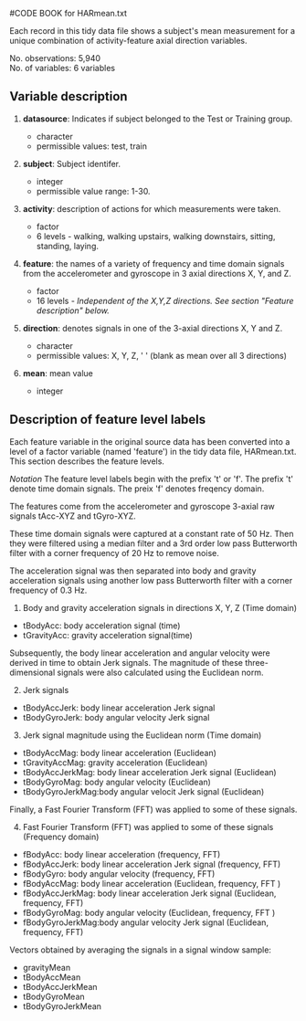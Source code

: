 
#CODE BOOK for HARmean.txt  


Each record in this tidy data file shows a subject's mean measurement for a unique combination of activity-feature axial direction variables.

No. observations: 5,940   
No. of variables: 6 variables  

## Variable description

1. **datasource**: Indicates if subject belonged to the Test or Training group.
    + character  
    + permissible values: test, train    
    
2. **subject**: Subject identifer.      
    + integer     
    + permissible value range: 1-30.    
    
  
3. **activity**: description of actions for which measurements were taken.
    + factor  
    + 6 levels - walking, walking upstairs, walking downstairs, sitting, standing, laying.       


4. **feature**: the names of a variety of frequency and time domain signals from the accelerometer and gyroscope in 3 axial directions X, Y, and Z.   
    + factor  
    + 16 levels - *Independent of the X,Y,Z directions. See section "Feature description" below.*   

5. **direction**: denotes signals in one of the 3-axial directions X, Y and Z.  
    + character  
    + permissible values: X, Y, Z, ' ' (blank as mean over all 3 directions)

6. **mean**: mean value      
    + integer     
    
    
## Description of feature level labels
Each feature variable in the original source data has been converted into a level of a factor variable (named 'feature') in the tidy data file, HARmean.txt. This section describes the feature levels.

*Notation* 
   The feature level labels begin with the prefix 't' or 'f'.
   The prefix 't' denote time domain signals.
   The preix 'f' denotes freqency domain.


The features come from the accelerometer and gyroscope 3-axial raw signals tAcc-XYZ and tGyro-XYZ. 
  
These time domain signals were captured at a constant rate of 50 Hz. Then they were filtered using a median filter and a 3rd order low pass Butterworth filter with a corner frequency of 20 Hz to remove noise. 

The acceleration signal was then separated into body and gravity acceleration signals using another low pass Butterworth filter with a corner frequency of 0.3 Hz.  

1. Body and gravity acceleration signals in directions X, Y, Z (Time domain)       
  + tBodyAcc: body acceleration signal (time)    
  + tGravityAcc: gravity acceleration signal(time)
  

Subsequently, the body linear acceleration and angular velocity were derived in time to obtain Jerk signals. 
The magnitude of these three-dimensional signals were also calculated using the Euclidean norm.  

2. Jerk signals
  + tBodyAccJerk: body linear acceleration Jerk signal  
  + tBodyGyroJerk: body angular velocity Jerk signal

3. Jerk signal magnitude using the Euclidean norm (Time domain)   
  + tBodyAccMag: body linear acceleration (Euclidean)  
  + tGravityAccMag: gravity acceleration (Euclidean)   
  + tBodyAccJerkMag: body linear acceleration Jerk signal (Euclidean)  
  + tBodyGyroMag: body angular velocity (Euclidean)
  + tBodyGyroJerkMag:body angular velocit Jerk signal (Euclidean)  
  
  
Finally, a Fast Fourier Transform (FFT) was applied to some of these signals.  

4. Fast Fourier Transform (FFT) was applied to some of these signals (Frequency domain)   
  + fBodyAcc: body linear acceleration (frequency, FFT)  
  + fBodyAccJerk: body linear acceleration Jerk signal (frequency, FFT)   
  + fBodyGyro: body angular velocity (frequency, FFT) 
  + fBodyAccMag: body linear acceleration (Euclidean, frequency, FFT  )  
  + fBodyAccJerkMag: body linear acceleration Jerk signal (Euclidean, frequency, FFT)    
  + fBodyGyroMag: body angular velocity (Euclidean, frequency, FFT )  
  + fBodyGyroJerkMag:body angular velocity Jerk signal (Euclidean, frequency, FFT)       


Vectors obtained by averaging the signals in a signal window sample:     
  + gravityMean  
  + tBodyAccMean  
  + tBodyAccJerkMean  
  + tBodyGyroMean  
  + tBodyGyroJerkMean  

